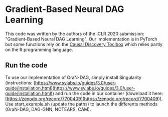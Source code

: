 # Gradient-Based Neural DAG Learning

This code was written by the authors of the ICLR 2020 submission: "Gradient-Based Neural DAG Learning". 
Our implementation is in PyTorch but some functions rely on the 
[Causal Discovery Toolbox](https://diviyan-kalainathan.github.io/CausalDiscoveryToolbox/html/index.html) which relies 
partly on the R programming language. 

## Run the code
To use our implementation of GraN-DAG, simply install Singularity (instructions: [https://www.sylabs.io/guides/3.0/user-guide/installation.html](https://www.sylabs.io/guides/3.0/user-guide/installation.html)) 
and run the code in our container (download it here: [https://zenodo.org/record/7700409](https://zenodo.org/record/7700409)). Use start_example.sh (update the paths) to launch the differents methods (GraN-DAG, DAG-GNN, NOTEARS, CAM).
